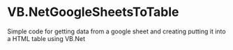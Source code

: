 # VB.NetGoogleSheetsToTable
Simple code for getting data from a google sheet and creating putting it into a HTML table using VB.Net
